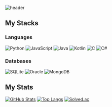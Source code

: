 ![header](https://capsule-render.vercel.app/api?type=venom&height=300&color=gradient&text=nevcea)

## My Stacks
### Languages
![Python](https://img.shields.io/badge/Python-3776AB?logo=python&logoColor=fff)
![JavaScript](https://img.shields.io/badge/JavaScript-F7DF1E?logo=javascript&logoColor=000)
![Java](https://img.shields.io/badge/Java-%23ED8B00.svg?logo=openjdk&logoColor=white)
![Kotlin](https://img.shields.io/badge/Kotlin-%237F52FF.svg?logo=kotlin&logoColor=white)
![C](https://img.shields.io/badge/C-00599C?logo=c&logoColor=white)
![C#](https://custom-icon-badges.demolab.com/badge/C%23-%23239120.svg?logo=cshrp&logoColor=white)

### Databases
![SQLite](https://img.shields.io/badge/SQLite-%2307405e.svg?logo=sqlite&logoColor=white)
![Oracle](https://custom-icon-badges.demolab.com/badge/Oracle-F80000?logo=oracle&logoColor=fff)
![MongoDB](https://img.shields.io/badge/MongoDB-%234ea94b.svg?logo=mongodb&logoColor=white)

## My Stats
[![GitHub Stats](https://github-readme-stats.vercel.app/api?username=nevcea)](https://github.com/nevcea/github-readme-stats)
[![Top Langs](https://github-readme-stats.vercel.app/api/top-langs/?username=nevcea)](https://github.com/nevcea/github-readme-stats)
[![Solved.ac](http://mazassumnida.wtf/api/v2/generate_badge?boj=nevcea)](https://solved.ac/nevcea)

